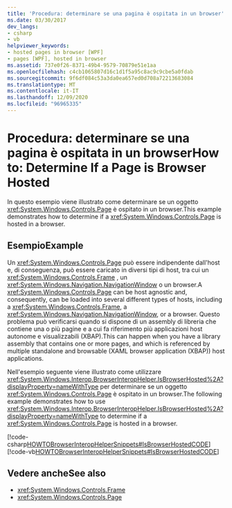 ```yaml
---
title: 'Procedura: determinare se una pagina è ospitata in un browser'
ms.date: 03/30/2017
dev_langs:
- csharp
- vb
helpviewer_keywords:
- hosted pages in browser [WPF]
- pages [WPF], hosted in browser
ms.assetid: 737e0f26-8371-49b4-9579-70879e51e1aa
ms.openlocfilehash: c4cb1065807d16c1d1f5a95c8ac9c9cbe5a0fdab
ms.sourcegitcommit: 9f6df084c53a3da0ea657ed0d708a72213683084
ms.translationtype: MT
ms.contentlocale: it-IT
ms.lasthandoff: 12/09/2020
ms.locfileid: "96965335"
---
```

# <a name="how-to-determine-if-a-page-is-browser-hosted"></a><span data-ttu-id="45bc2-102">Procedura: determinare se una pagina è ospitata in un browser</span><span class="sxs-lookup"><span data-stu-id="45bc2-102">How to: Determine If a Page is Browser Hosted</span></span>
<span data-ttu-id="45bc2-103">In questo esempio viene illustrato come determinare se un oggetto <xref:System.Windows.Controls.Page> è ospitato in un browser.</span><span class="sxs-lookup"><span data-stu-id="45bc2-103">This example demonstrates how to determine if a <xref:System.Windows.Controls.Page> is hosted in a browser.</span></span>  
  
## <a name="example"></a><span data-ttu-id="45bc2-104">Esempio</span><span class="sxs-lookup"><span data-stu-id="45bc2-104">Example</span></span>  
 <span data-ttu-id="45bc2-105">Un <xref:System.Windows.Controls.Page> può essere indipendente dall'host e, di conseguenza, può essere caricato in diversi tipi di host, tra cui un <xref:System.Windows.Controls.Frame> , un <xref:System.Windows.Navigation.NavigationWindow> o un browser.</span><span class="sxs-lookup"><span data-stu-id="45bc2-105">A <xref:System.Windows.Controls.Page> can be host agnostic and, consequently, can be loaded into several different types of hosts, including a <xref:System.Windows.Controls.Frame>, a <xref:System.Windows.Navigation.NavigationWindow>, or a browser.</span></span> <span data-ttu-id="45bc2-106">Questo problema può verificarsi quando si dispone di un assembly di libreria che contiene una o più pagine e a cui fa riferimento più applicazioni host autonome e visualizzabili (XBAP).</span><span class="sxs-lookup"><span data-stu-id="45bc2-106">This can happen when you have a library assembly that contains one or more pages, and which is referenced by multiple standalone and browsable (XAML browser application (XBAP)) host applications.</span></span>  
  
 <span data-ttu-id="45bc2-107">Nell'esempio seguente viene illustrato come utilizzare <xref:System.Windows.Interop.BrowserInteropHelper.IsBrowserHosted%2A?displayProperty=nameWithType> per determinare se un oggetto <xref:System.Windows.Controls.Page> è ospitato in un browser.</span><span class="sxs-lookup"><span data-stu-id="45bc2-107">The following example demonstrates how to use <xref:System.Windows.Interop.BrowserInteropHelper.IsBrowserHosted%2A?displayProperty=nameWithType> to determine if a <xref:System.Windows.Controls.Page> is hosted in a browser.</span></span>  
  
 [!code-csharp[HOWTOBrowserInteropHelperSnippets#IsBrowserHostedCODE](~/samples/snippets/csharp/VS_Snippets_Wpf/HOWTOBrowserInteropHelperSnippets/CSharp/Page1.xaml.cs#isbrowserhostedcode)]
 [!code-vb[HOWTOBrowserInteropHelperSnippets#IsBrowserHostedCODE](~/samples/snippets/visualbasic/VS_Snippets_Wpf/HOWTOBrowserInteropHelperSnippets/visualbasic/page1.xaml.vb#isbrowserhostedcode)]  
  
## <a name="see-also"></a><span data-ttu-id="45bc2-108">Vedere anche</span><span class="sxs-lookup"><span data-stu-id="45bc2-108">See also</span></span>

- <xref:System.Windows.Controls.Frame>
- <xref:System.Windows.Controls.Page>
